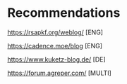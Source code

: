 # Recommendations

https://rsapkf.org/weblog/ [ENG]

https://cadence.moe/blog [ENG]

https://www.kuketz-blog.de/ [DE]

https://forum.agreper.com/ [MULTI]